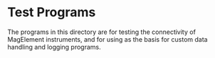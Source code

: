 # Test Programs

The programs in this directory are for testing the connectivity of MagElement instruments, and for using as the basis for custom data handling and logging programs.